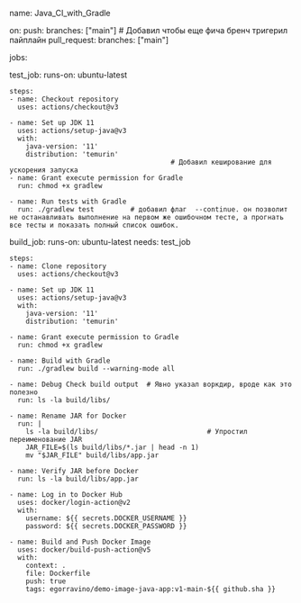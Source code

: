 name: Java_CI_with_Gradle

on:
  push:
    branches: ["main"] # Добавил чтобы еще фича бренч тригерил пайплайн
  pull_request:
    branches: ["main"]

jobs:

  test_job:
    runs-on: ubuntu-latest

    steps:
    - name: Checkout repository
      uses: actions/checkout@v3

    - name: Set up JDK 11
      uses: actions/setup-java@v3
      with:
        java-version: '11'
        distribution: 'temurin'
                                            # Добавил кеширование для ускорения запуска
    - name: Grant execute permission for Gradle
      run: chmod +x gradlew

    - name: Run tests with Gradle
      run: ./gradlew test         # добавил флаг  --continue. он позволит не останавливать выполнение на первом же ошибочном тесте, а прогнать все тесты и показать полный список ошибок.

  build_job:
    runs-on: ubuntu-latest
    needs: test_job
    
    steps:
    - name: Clone repository
      uses: actions/checkout@v3

    - name: Set up JDK 11
      uses: actions/setup-java@v3
      with:
        java-version: '11'
        distribution: 'temurin'

    - name: Grant execute permission to Gradle
      run: chmod +x gradlew

    - name: Build with Gradle
      run: ./gradlew build --warning-mode all

    - name: Debug Check build output  # Явно указал воркдир, вроде как это полезно
      run: ls -la build/libs/

    - name: Rename JAR for Docker
      run: |
        ls -la build/libs/                           # Упростил переименование JAR
        JAR_FILE=$(ls build/libs/*.jar | head -n 1)
        mv "$JAR_FILE" build/libs/app.jar

    - name: Verify JAR before Docker
      run: ls -la build/libs/app.jar

    - name: Log in to Docker Hub
      uses: docker/login-action@v2
      with:
        username: ${{ secrets.DOCKER_USERNAME }}
        password: ${{ secrets.DOCKER_PASSWORD }}

    - name: Build and Push Docker Image
      uses: docker/build-push-action@v5
      with:
        context: .
        file: Dockerfile
        push: true
        tags: egorravino/demo-image-java-app:v1-main-${{ github.sha }}


